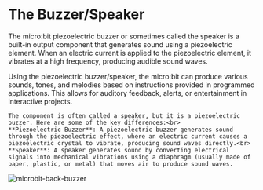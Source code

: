 # The Buzzer/Speaker

The micro:bit piezoelectric buzzer or sometimes called the speaker is a built-in output component that generates sound using a piezoelectric element. When an electric current is applied to the piezoelectric element, it vibrates at a high frequency, producing audible sound waves.

Using the piezoelectric buzzer/speaker, the micro:bit can produce various sounds, tones, and melodies based on instructions provided in programmed applications. This allows for auditory feedback, alerts, or entertainment in interactive projects.

```{note}
The component is often called a speaker, but it is a piezoelectric buzzer. Here are some of the key differences:<br>
**Piezoelectric Buzzer**: A piezoelectric buzzer generates sound through the piezoelectric effect, where an electric current causes a piezoelectric crystal to vibrate, producing sound waves directly.<br>
**Speaker**: A speaker generates sound by converting electrical signals into mechanical vibrations using a diaphragm (usually made of paper, plastic, or metal) that moves air to produce sound waves.
```



![microbit-back-buzzer](assets/microbit-back-buzzer.png)